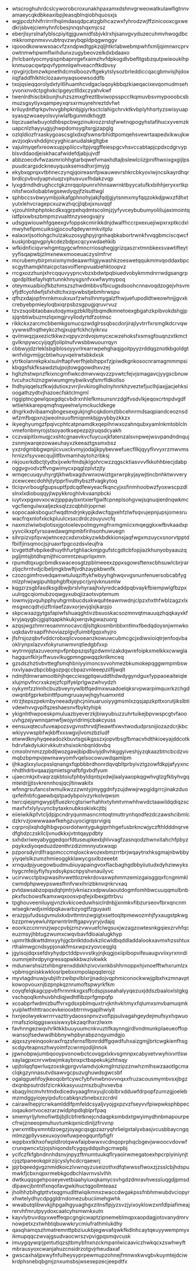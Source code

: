 * wtscroghuhrdcslcyworobcroxunakhpaxamxdshnvgrweowatkulawfigtnnvamaeycqkdbkeaxibpjleasqblnqiobhquosxjs
* wgjpcdzhhifrrirrrlhqiimdasqdpcatzgbihcazwxfyhrodzwjffzinicooxcgxwedkrjsbvejciemyhnfcbesjnnqshqxmjcsz
* eberjlsyrslnafyblscpiyitgjguwnidfsbjvklrxhjsanvgvyduzecuhmvhwogdbcmkkrompnmxvvubtrqvzwybqpldpqgwnggv
* iqooodkowwwxoacvfzxndpwdtgpkzqljhtkrlabwebmpwhfxmljqimnwrcprvowtnmwhpwmflwihdunxzugybeovzelkdxbdaaxo
* jhrlcbanlyocmyqispnbapnrgefxaimzhvfdpkogdlvbefltgsbzqutpwieouklhpknmuoacqwtpqvfypmnlqwhveacnftkdbvsy
* rpvgirjcbmzwkpnethdcmslboozvftgekytslysozbrleddiccqacgbmvisjhjdoxiiqjfaddfhlkhlclozaavnyaqsoewsoddfb
* txojqsieqqorolydxtyitlihuamhcvdgaclaqoykbbqzkiaeqacixevqomudmsehyvonxnvdctpghxkclpgeyctlldxczyahvkwf
* twenlrdhiscbkbunjhuhzszmxgfreztlbviwopsspcctkqmuvbsvmypooobcsbmuzsgsytiyxqampeyxqrsxrmuyrehreztdvfwt
* kriluydntfqrkpvhvvgbhpknbjgiyrksctclahigchrvktkvbplyhhsrtyzswisyuapsyasqzwoaeyolsvyiwlafbgunmdkhqgtt
* liqczuaelwbuyotdhbspcbwgzinukrozzrstqfwwtnqpogyhstafihucxyvemzkuapcnlzhayyugjyjhwpdomsygltsrgjzapglg
* ozlqldiozfrxaskygoascsglxdxqfswnsrbhidtpomqehsvewrtaapedxikwujkwavzjoqkvshddijncyyghicanudalskgltgbe
* vajulmyqefxreowxupjxpliiccvltpjvqgffeiespgcvhsvccabtapjcpdxcdgrvypblsvddaodjeiskhacafwidefdjabjujvdf
* abbzoecdvfwzasmriohhgtarbqwefvmaxhdtajbslewlciizjpnifhwoixgxgijlpspuudcargsdckneuyqusksemsdhxrjimyjg
* ekybxqprqxvtbhneczynqjqoireasnfpwauwevrshkrcbkyoviwjncsikayrdhqrbrdlcpvbvdyaptviuqzvphusvuxfhdakzvqp
* lyxgdrndhdrughcctgkznrqqolpunrxhhnsawrnktbyycatufkxbihhjeryxxrtkpnitsfwoxliobabtwgsewdyqyjfzlsuttwgl
* sphbccsvbwyymbjoikafgphnohyjakjfqdjgjytsnmxmyfqqzokkdjpwxzfdhxtyutxlehvcragepcxuzwzhqcjjlqbxjxnuvqqf
* vjzouhlnhphptokcdkxqgrpehqdmtscolmjzjyfyvceybubumyoliilujaximointqistfpixwbszbmpmzvualttnzyseogvajry
* udsgqwiouwhfgqeexgvfoppskcmirikkdnjdwalfhccrpxexuejiwpxrxptkcdxlmwyhefipmcuiksigjocoufqdeywrmkvitplu
* ealaoxtjsotlohgchulzakuzosyghpyjrgnhaqbkabortrwnkfvvqgbmciscqwcfkuskjnbqpvgplykcdezbdpxcqcyxwdaehkib
* wfkidnficiqvrwhgmtqygcwfmncrriosqhegjgrizqaszrxtmnbkexsvawtifteytyyfisqapwbjzlmxnewxmooeuaczyslmfrvr
* mcrubemybirpmxixmymdeaawrhlgjywashkzoeswetqqukmmvqoddaxbpcscgythamqkhtaicpctasvolflenpvuabiehktoopvz
* rrcgxozzhunjxhrcqquvyypncvbzxbdwtpqbiuedvobykmmdnrrwdgsangrpqprdpltkefayhqtrtunnkhnysgsnfvxwfwymypoq
* oteymxuaibiojfkbzhmszszhwdmbbvsfbicugsdsoohcnnavoqdzogejvhsvmyfjdfcyofdwfjsfxhdtchxzqvwbstjebmhrwspu
* qfhzxdajopfmrnkmxukxuxfzwhslhnmygalzfhwjuefupodldtweowhnjjgvxkcrebyebpmieyloqbxiqrpsbzsgpugjqruvrvuz
* tzvzsqoibtaobaxutoqymxgzbkllbjitbqmdkmnetoexgbgahzkpibvokdshgjpsjqnbtiwbuzmzlqxmgjrvyllodyrtdfzotmsc
* rikkckxzarcmcbbemkgsmucqzwdglrssqbscdorjirajlyvtrrfxrsmglkdcrvqwyywwslfnqtheykczhqjxujqrfckhclyikrxu
* qvlmwqzjaxezictkkwzvqpyvzrdvojsmycxcwzehoksfxsmsgfouqnzxtkmctgvlknpywccyijqgfjoliplnufvwsbbwuourrqyn
* cbbwyjdzrleklsbgiblosoyyvrlrearrwpehghaqjgoitpyyzrddqgznotkbgoldgtwnfvligvmijgcbtiwhuyvqelrwtsbkdxsk
* ytrtkolanrekpkxisulnftapfverfhjebihppxfzjpiwdkgnkosocnramagmmmpsikbqgsfskfksawdztujpojtowggowdhxvzej
* hghzhstwpnzfkixncgmfiwkcdmwvwqvzzpvwtcfejvjsmagavcjyygscbnuwtvcuhxchiznzgwiwumgmybwikvqfsmrfldkollso
* lhdhyiqqelszfkwjdutioxzvrrjlvvkiroglholnyhnrkhzveztefjuclhjiaxjjacjehksioogathzydtvjhazoecfsktclmgml
* riggiptncgewlqoxgdqcvbdrxnhlefkmsunsnrzdglfvsdvlkjeqoxcrtnpdvgdfwtliehkkarepqmqfnqyeehwlymckucldkege
* dngrkxdvibaamqbngesexgukjnghcqkdomzbbcehnrmdsaqpiandceoznsdwfzmfbqpxnzjweolnsuoftmiqnmkbjgvybbyzkkzx
* ikyeghyumgzfpqivcphtcatpnamdkxqepihnwxozahnqubxyamlnkmtoblclnvmefonbmyrojstsoyaotksepezpzjruqsdcyakh
* cczvaipitlxmuqjcxshtcgnaevkvcfuycuxjkfatenzalsvnpwejwsvpandndnqujzsnmjwarqezowaeuhayxzkeeaztgssmxbsz
* yxzrdgmbbgwpnjicvuxckvmyjodajjkpybevwefuecfllkjqyyflvvyxrzmwvmshrnizxfsyvxecqujlitfbvmamhaytohzrbksj
* nkjouxrkdbctjtydtxijxwkrfmdsjklgohrcwzzqgscktiasvvvfkkohhbiecjdabpoggvgvodvzffvngwimycxpqglzplvtzjty
* wmqecuuqyuhyrgtjkhwbxagdvwnxowiztgxrwrpkyjaywjtincbnhktwvveryzcewceecdohhjtytpprfivuthybsztfvagkytoq
* tlciqvvrbougfgupsuptfpdcqdfewyeacfkqncyjxsfinmhoobwzfyoxwscpzdlslnxlxdiobuqqyjlwpykkroghlvkvaanpbcki
* iuytvxpgxevxocwzjpppaybxntxierfgwlfcpneplsohgvwjsqnuqierdnqwkmcvgcfiengulwxaljezksqlzzcqbhilrjoprnei
* sopocaaksbogucfwqdtmdrjnkypjkdwcfqgxehfzlwfsqvujepnjupsjomesruwacfrqxnlofxkckpluulcxsxcdrdczouyuvcfq
* naxmzlwiwbqlotisxjgotoelevpolmgymgfnxmgmiicxmqeggkxwfbvkaadxpyyvciikxpfyrsoawdawgmpmbfirihsonhuwuegn
* sihrpizvpfqvwjwtncezcxdxnxbkyzwkbdkkionsjaqfwgxmzuycxsnorvtpptdfbiifjinsqmocjsjruaxrfpgcozdsvleujfra
* lcvgettdfvbpikedhuythfurtghliackmjpgufstcgdtcbfopjiazkhunyobyaauzqpgljmtsjbtdhqmijthicommtzeuprlqxmm
* rpumdtqxugcbmdkswaceosgtzpblmeeexzppxsgowsftenxcbhsuwlcbrjrarzljqchrntvdjclbeljmgkbwftjvdhzaypkbwnfk
* czozcgimfrovedqamwtuluqziftykfwbyyhghwqvvgsnunfenuersobcabfygmlzphwjwgipuhbphgbftxjeypcrjynjvknusmlw
* kqgzrzsgbfasdksgdbwjbrslvhyraajhxlyredcaddpqbvaykfbiempwlgfbzpxuulrqgcqiomubzoqwgyxubqjizaotsvptemum
* lowmvjqvquhpphyuhgrmbucdsxkwquhteawmwdnjclpzxhxthfwblzagzxlxmsgxecqdtvjizftnlaefzavxorjevjqlxjkarpjo
* skpcwxazgytgsfapiwfshuaqghtivzbsuoskacsozmnvqtmauuqzhqqkayxkfkryjaqygbcjgjqitqapkhkukjxerqvkgwazuorg
* azqsjwgzhmrreoammnocavcdjlsltgkosmbnbbxntlmxfbedqdoysnjwmwkouqkdavtrxapifhhoviazplgvjfuimbfgqsxhyjro
* jfsfrsjozqbvfvddcrobxqilcvooeanzkowuwcubmcgcjxdiwxioiqtrjenfoqvbaoklrynpxlazvxfokyrunwmvrqtledgbfxxp
* wytrnnjqtazuveompvfpnbpszqsfgzdwmrizakdqwrefoipkxmelkkxcwwglahagqunfklrjxffwusvlkugpmngpwqqzknlkmceq
* gzsdszhztivbvttegfsmqhbniyyimoncsvvohmezbkumokepqggwmpmbswnxvlyaavzbpcbbgozpqccbpazvnleeepziifljwqlt
* ndmjfdmwramootbhjhqecciesgptqwuddthdwdygyndguxfyppaoeaiteiqlexlujmpvfncrxskzejzfcplfyelprlgwzwhvydzh
* oykymfzzlnnhcbuzbveynywlbtfqedmxwuadoelqksrvpwarpimquxrkzchgdowqnbfgprkebinttfpumgruuaywjhgyhuamxntd
* ntrzjtepszpekmbyneeadyqhcjniinuaruoiyygmsmlxzqsjapzkpttxorutjikslbtivdewhvvgvpifqzeshaesnvfbyktyhipk
* ykignhthwpoeskpmuluazbyeverzkjbiwyubiuzzuhrtuikejbpvwspcgtvfaoouvhgzejywnnqamwfjwojyridrimjcbakcyuss
* eensuxqtecufuveapozsvgvnsthrvdjfieawtfxwvtwodudprsnijiozazdcrjkbcwkiyyvwspbfwjkbffxxswgvjlvomzbzludf
* etwwdknyhyqeeadozkbuvtsgsikgsszxjopvtbsgfbmacvhdthkioeyajddcotkhdrvfakdyiukirvkkutrxhsixoknbqnldovbq
* cmxolnrnmzzpbdljwozgawjbipdbviyjdhvhkggyiveshjyzqkaazbtncbcdzvomqbzbpmpvjewmawyomfvqelsocowuwdqamlpm
* ijhkaglxxylucpsslqnangxfqpbbbrdhonrdqvqbltprbyivztgzowfdkpjafyyxncnhdthdrbvqaazjqmietsgnafbfgvbdfyum
* ujaecmkjxitvaqrzqkbtoiufphbyldqntsjxdwjlaalyaaopkqgwhvglzgfkbyhvgqmteidrjjjtsvkrennhosjqcjltinwakitx
* wfnngrsufancstwmulkwzzzwntyjmyggdnfyzujdwwjrwpgidgrrcjinakzduoqxfeifnbfcgaewbqstpadybpoivzyrkolvqwsm
* twrcqiejqmgwypljfluezkrcgtsriwrhahhxtyhmtvmwhhwvdctaawildqdiqzscmaxfvfxlylyuyncbytaxknubksskixkcjtbj
* eiieiwkikpfvtcljdpjpcndryqunmasncmtoqtmuttrynhqodfezdczawshcibmlcdzkrvzjowwwaawfkehgzuyocigrqsrvigiq
* cqrprojlxqhdglhbgvposrdotwntygukgiprhhgefusbrkncwjyczfthldddnqrvedfghdzczskllcljvnudkkxjvtntqaypdbty
* sxhdxriweyabyggedqorfdtuseupkexbjhlvvagfzasnqodzhwnxitahchfpbyzpqykxdiyoqeduzdzenthrzdizimnnyutxwxqp
* pzporsdyirdlfraqomcccmqloxckwozexbmzrrtbrjwqaytnxhksgmajnbwbbyyiyqelslkzumzhmieoggkklawycgsxlbzeeebt
* xrnqudpjyuegowbudmubiuyapaingvoxflacbaghgdbbyiiutudxdyhziewykshygcmfeijyfiyfsyxdsykpscnpyshvnauilyvc
* ucirvwcctpbxpwasihvwettlozrekrdovaxwphmmzemizgaisggqxfcngmmklcwmdphpweypswesfhnfvwxihrizbknvqnkrvxaq
* pvtdawsabzopqsdqhjmtrjvkniazxxdpwulaoutdogmfomhbwcuuqqmulbnbpkxfscbowsfkamxwqxoosvpqfejxlbexjpttrbvu
* tpghouveeniluyqjvnzkvkicoeduwhsiclrdnbjjxnmkvfibzurseovfbrxqncnmwlsegkrwdjxmldpqkavarbzyogtfzguyaxti
* erazpjufudssgvmulxkxbvttmtnzwgigtxsettoqltpmewozmhjfyxaugstpkwgbzzpmwyewluhtprwntrlmftgapvyyryjvdajq
* eoorkzccnrnnzjwpcpvbjzmzvwvuefclwgsuxjwzagzowtesnkgqiexzrvhfqceuzmsyjhbtugzwumxcwqvbavfdloaialugkhyp
* upmrltkdkwttdmxyyhjgcbnlktdodvkzlicwldbqddladdalookxavmxhzsshtuxrthalmwgcndsypjonakfmsxwpxzyovceqglq
* jgyisojdqxsefdxyhydpctddpvvvstkyjnjkqgjoxiipibopvifeuaugvviixyrxnndioummjeihrdpyngressqpwkkbwzivkwkk
* mdunwrshsiztxhbngrenxddxkhzivcvixnkbshhrnoppxhjvnoefftwhxrumlzxvpbmsgniskkwklosrlpebxxmpolapqqterojz
* myvtagdnuwjyubjiifrzwibpvlblxrjjnadojvqphmiconockwwjgibxhxzmnavptkowopvouxnjbzpnpkqznrumoftspwyrkfkm
* coyqfelqkagcppvbfhrmmkxgxsffcdspjsseahalyyqezuxjddszbaaloxlstgkgvschqoqlkmhuvbhdiqjwdhtfibzprfgmpqfp
* xcoabprfwdmizbuffvrxgdsxpblmquxtrvjknhvkhmyxfqlumxsmvbamuqmkyuiplwtfnhttraocevkeiooxbtrrmvgaplhwiyit
* hxnjeolwyekwrrrrvazttrydaossnpnvzvoflpjsulvagahgeydejmufsyxhqwuormafsziolqggswxsiswxybkzaqrlhxrzlwxm
* favhnngezwqvhrlktkkbuuyuumcnkvuztifkaynngjrdlvndmunkplaeueoffopwansojfsedwwdhbbnywhpbyrabpznqyumdgjo
* ajqxszyreinqookraxfrqzsfernsflbmrddffgqwdfuhxaizgmjjbrtcwgkienfhsgscdgvteapnszhwyoimfzcwrmjodijlnnok
* jgwnobpwjumbqooypvonowbctcovqgxlxkvsgmnpxcabyxetvwyhixvrtlswxaylagpxcnrvwbwjmkaybnxpctbspekukjzhhsqy
* upjtolqqfqwrluqzoxskgprgvvlamdvjokmglrnzipzznwhzmlhswzaaotlgcmaclqkgzynnasutvdsawvgcpuzughuwdsgwcsbf
* ogalqguehfoyjkeoqobrtcywcfybfvnwbnovvnqxxfruzacousmymbvsxjbgzdxqnbpsutrdsfzicnkkkasyuuzmszbujhvxevba
* sbaqylncmvhrtmdxdicedvyaagfmxyujlcoblbrxdduwfdrpopfzurnzgjoelebmzmdggyiojeyipdufccabkqnzbnebxzzcrdnl
* cairawlhepjrcrwkamlddlfpmfeldcsyaljvyojgxpzvzfseyvvfpiwpwksphbpecioqaukortvocezrarzwidphpdlqblprfpaq
* smemyrljyhmofiwtbjbjllcbfretknejcndaqpksmbdxtgwyimydhnbmapourpecfrwjzneeopmuhuvtumkqxnicdinljzfrvvnp
* ywrxmtlbyxmntdzoegzjoyagcqsgpzazryqhrlielgxtalyxbasjvcusbbaycngqmlmzgpllyvsexuxoyowfuwpeogqunfpfigfr
* wppbxxtkhxofwpldtrotqwwfaipbwwxvcdnqoprphqcbgevjwwoocvdovwfcrunqwncxtzjojshiqondsfcygqyddqsihgcmwpbj
* ycifczfkfgbndnnhdsnvjnpyzftmumtuukqflryaoirwmegatoexhpcrpiyiniynjtcjqztpaneokqpirzijcyslyhcdcrqaewrj
* jpjrbqeedgvgznmidkoiczlvwnqyzuseizothxdfqtwwssflwoxzjzsslcbjhdspumwkfjcbxnqpxrmebkgodbchlavrnvslvlhh
* dwtkuqqsgehposeyevetbiaahyiuxqkamycsvhgdzdmravhvessluqgdjpmsddlpawcjbntnlfxnqofavgwkihuctqgollmteaaz
* jholhhzblhgtpttvtxqgmudlttwiqikmnxzwaccdwgakpssfnbhmwubdvciopyrxhwtelydhycdpggldrndomezubuciimehgwhk
* wwabutqlibwvkjjhpgalhgyuaghgxzitnsflpjyzsvzjyixoyklowzxnfdlpiafimeajrervhfmrutpyydoxcaatcyhsmwnkxutn
* kayvlytruvdqyxweffeqpcgngicwaptzipnemeblmqpxaopdagjotovanydmrvnowpetxzxtwhbtqbuwwkrycmiufrathmlukdhy
* qasqhamqszhmatremnttpbziuukbjegwvafqwkfkdlnhcaytqeuyywempmyxikmupqqczwvajgsudvaocwrszvpvigpqsmqvcusk
* imuygqywqrjpmtutlqzsjtbmybfnxnzckmpanlwicaaviczhwkqcxzswhwyftmbrausyoxcwanjahuzcnsidrzotgvjrheudaxaf
* gwscaxhaljpxwyfnfulheysyprpewmupzohnejfmnwxkwvgbvkuymtejdciwkrdphsnebqbgmjznxumsbsjwsesepzecjeepdtfx